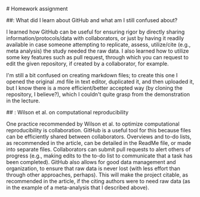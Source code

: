 ﻿\# Homework assignment

##: What did I learn about GitHub and what am I still confused about?

I learned how GitHub can be useful for ensuring rigor by directly sharing information/protocols/data with collaborators, or just by having it readily available in case someone attempting to replicate, assess, utilize/cite (e.g., meta analysis) the study needed the raw data. I also learned how to utilize some key features such as pull request, through which you can request to edit the given repository, if created by a collaborator, for example.

I'm still a bit confused on creating markdown files; to create this one I opened the original .md file in text editor, duplicated it, and then uploaded it, but I know there is a more efficient/better accepted way (by cloning the repository, I believe?), which I couldn't quite grasp from the demonstration in the lecture.

\## : Wilson et al. on computational reproducibility

One practice recommended by Wilson et al. to optimize computational reproducibility is collaboration. GitHub is a useful tool for this because files can be efficiently shared between collaborators. Overviews and to-do lists, as recommended in the article, can be detailed in the ReadMe file, or made into separate files. Collaborators can submit pull requests to alert others of progress (e.g., making edits to the to-do list to communicate that a task has been completed). GitHub also allows for good data management and organization, to ensure that raw data is never lost (with less effort than through other approaches, perhaps). This will make the project citable, as recommended in the article, if the citing authors were to need raw data (as in the example of a meta-analysis that I described above).

